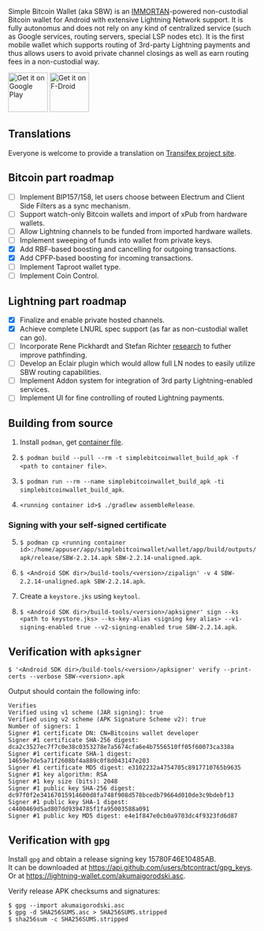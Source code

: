 Simple Bitcoin Wallet (aka SBW) is an [IMMORTAN](https://github.com/btcontract/IMMORTAN)-powered non-custodial Bitcoin wallet for Android with extensive Lightning Network support. It is fully autonomus and does not rely on any kind of centralized service (such as Google services, routing servers, special LSP nodes etc). It is the first mobile wallet which supports routing of 3rd-party Lightning payments and thus allows users to avoid private channel closings as well as earn routing fees in a non-custodial way.    

<a href="https://play.google.com/store/apps/details?id=com.btcontract.wallet"><img alt="Get it on Google Play" src="https://play.google.com/intl/en_us/badges/images/apps/en-play-badge.png" height="80pt"/></a>&nbsp;<a href="https://f-droid.org/repository/browse/?fdid=com.btcontract.wallet"><img alt="Get it on F-Droid" src="https://f-droid.org/wiki/images/5/55/F-Droid-button_get-it-on_bigger.png" height="80pt"/></a>  

## Translations

Everyone is welcome to provide a translation on [Transifex project site](https://www.transifex.com/simple-bitcoin-wallet/simple-bitcoin-wallet-for-android/).

## Bitcoin part roadmap

- [ ] Implement BIP157/158, let users choose between Electrum and Client Side Filters as a sync mechanism.
- [ ] Support watch-only Bitcoin wallets and import of xPub from hardware wallets.
- [ ] Allow Lightning channels to be funded from imported hardware wallets.
- [ ] Implement sweeping of funds into wallet from private keys.
- [x] Add RBF-based boosting and cancelling for outgoing transactions.
- [x] Add CPFP-based boosting for incoming transactions.
- [ ] Implement Taproot wallet type.
- [ ] Implement Coin Control.

## Lightning part roadmap

- [x] Finalize and enable private hosted channels.
- [x] Achieve complete LNURL spec support (as far as non-custodial wallet can go).
- [ ] Incorporate Rene Pickhardt and Stefan Richter [research](https://arxiv.org/abs/2107.05322) to futher improve pathfinding.
- [ ] Develop an Eclair plugin which would allow full LN nodes to easily utilize SBW routing capabilities.
- [ ] Implement Addon system for integration of 3rd party Lightning-enabled services.
- [ ] Implement UI for fine controlling of routed Lightning payments.

## Building from source

1. Install `podman`, get [container file](https://github.com/btcontract/wallet/blob/master/Containerfile).

2. ```$ podman build --pull --rm -t simplebitcoinwallet_build_apk -f <path to container file>```.

3. ```$ podman run --rm --name simplebitcoinwallet_build_apk -ti simplebitcoinwallet_build_apk```.

4. ```<running container id>$ ./gradlew assembleRelease```.

### Signing with your self-signed certificate

5. ```$ podman cp <running container id>:/home/appuser/app/simplebitcoinwallet/wallet/app/build/outputs/apk/release/SBW-2.2.14.apk SBW-2.2.14-unaligned.apk```.

6. ```$ <Android SDK dir>/build-tools/<version>/zipalign' -v 4 SBW-2.2.14-unaligned.apk SBW-2.2.14.apk```.

7. Create a `keystore.jks` using `keytool`.

8. ```$ <Android SDK dir>/build-tools/<version>/apksigner' sign --ks <path to keystore.jks> --ks-key-alias <signing key alias> --v1-signing-enabled true --v2-signing-enabled true SBW-2.2.14.apk```.

## Verification with `apksigner`

```$ '<Android SDK dir>/build-tools/<version>/apksigner' verify --print-certs --verbose SBW-<version>.apk```

Output should contain the following info:

```
Verifies
Verified using v1 scheme (JAR signing): true
Verified using v2 scheme (APK Signature Scheme v2): true
Number of signers: 1
Signer #1 certificate DN: CN=Bitcoins wallet developer
Signer #1 certificate SHA-256 digest: dca2c3527ec7f7c0e38c0353278e7a5674cfa6e4b7556510ff05f60073ca338a
Signer #1 certificate SHA-1 digest: 14659e7de5a71f2608bf4a889c0f8d043147e203
Signer #1 certificate MD5 digest: e3102232a4754705c8917710765b9635
Signer #1 key algorithm: RSA
Signer #1 key size (bits): 2048
Signer #1 public key SHA-256 digest: dc97f0f2e34167015914600d8fa748f908d578bcedb79664d010de3c9bdebf13
Signer #1 public key SHA-1 digest: c4400469d5ad807dd9394785f1fa95003588a091
Signer #1 public key MD5 digest: e4e1f847e0cb0a9703dc4f9323fd6d87
```

## Verification with `gpg`

Install `gpg` and obtain a release signing key 15780F46E10485AB.  
It can be downloaded at https://api.github.com/users/btcontract/gpg_keys.  
Or at https://lightning-wallet.com/akumaigorodski.asc.

Verify release APK checksums and signatures:

```
$ gpg --import akumaigorodski.asc
$ gpg -d SHA256SUMS.asc > SHA256SUMS.stripped
$ sha256sum -c SHA256SUMS.stripped
```
